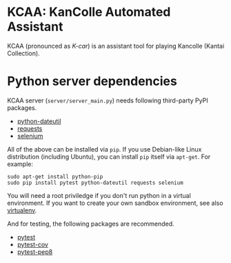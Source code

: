 # KCAA: KanColle Automated Assistant

KCAA (pronounced as *K-car*) is an assistant tool for playing Kancolle (Kantai
Collection).

# Python server dependencies

KCAA server (`server/server_main.py`) needs following third-party PyPI
packages.

- [python-dateutil](https://pypi.python.org/pypi/python-dateutil)
- [requests](https://pypi.python.org/pypi/requests)
- [selenium](https://pypi.python.org/pypi/selenium)

All of the above can be installed via `pip`. If you use Debian-like Linux
distribution (including Ubuntu), you can install `pip` itself via `apt-get`.
For example:

    sudo apt-get install python-pip
    sudo pip install pytest python-dateutil requests selenium

You will need a root priviledge if you don't run python in a virtual
environment. If you want to create your own sandbox environment, see also
[virtualenv](https://pypi.python.org/pypi/virtualenv).

And for testing, the following packages are recommended.

- [pytest](https://pypi.python.org/pypi/pytest)
- [pytest-cov](https://pypi.python.org/pypi/pytest-cov)
- [pytest-pep8](https://pypi.python.org/pypi/pytest-pep8)
